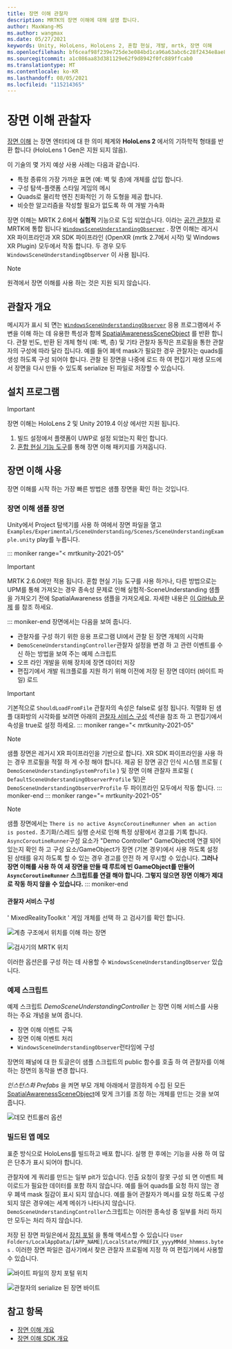 ```yaml
---
title: 장면 이해 관찰자
description: MRTK의 장면 이해에 대해 설명 합니다.
author: MaxWang-MS
ms.author: wangmax
ms.date: 05/27/2021
keywords: Unity, HoloLens, HoloLens 2, 혼합 현실, 개발, mrtk, 장면 이해
ms.openlocfilehash: bf6ceaf98f239e725de3e084bd1ca96a63abc6c28f2434e8ae84ba3f70ee025b
ms.sourcegitcommit: a1c086aa83d381129e62f9d8942f0fc889ffcab0
ms.translationtype: MT
ms.contentlocale: ko-KR
ms.lasthandoff: 08/05/2021
ms.locfileid: "115214365"
---
```

# <a name="scene-understanding-observer"></a>장면 이해 관찰자

[장면 이해](/windows/mixed-reality/scene-understanding) 는 장면 엔터티에 대 한 의미 체계와 __HoloLens 2__ 에서의 기하학적 형태를 반환 합니다 (HoloLens 1 Gen은 지원 되지 않음).

이 기술의 몇 가지 예상 사용 사례는 다음과 같습니다.
* 특정 종류의 가장 가까운 표면 (예: 벽 및 층)에 개체를 삽입 합니다.
* 구성 탐색-플랫폼 스타일 게임의 메시
* Quads로 물리학 엔진 친화적인 기 하 도형을 제공 합니다.
* 비슷한 알고리즘을 작성할 필요가 없도록 하 여 개발 가속화

장면 이해는 MRTK 2.6에서 __실험적__ 기능으로 도입 되었습니다. 이라는 [공간 관찰자](spatial-awareness-getting-started.md#register-observers) 로 MRTK에 통합 됩니다 [`WindowsSceneUnderstandingObserver`](xref:Microsoft.MixedReality.Toolkit.WindowsSceneUnderstanding.Experimental.WindowsSceneUnderstandingObserver) . 장면 이해는 레거시 XR 파이프라인과 XR SDK 파이프라인 (OpenXR (mrtk 2.7에서 시작) 및 Windows XR Plugin) 모두에서 작동 합니다. 두 경우 모두 `WindowsSceneUnderstandingObserver` 이 사용 됩니다.

> [!NOTE] 
> 원격에서 장면 이해를 사용 하는 것은 지원 되지 않습니다.

## <a name="observer-overview"></a>관찰자 개요

메시지가 표시 되 면는 [`WindowsSceneUnderstandingObserver`](xref:Microsoft.MixedReality.Toolkit.WindowsSceneUnderstanding.Experimental.WindowsSceneUnderstandingObserver) 응용 프로그램에서 주변을 이해 하는 데 유용한 특성과 함께 [SpatialAwarenessSceneObject](xref:Microsoft.MixedReality.Toolkit.Experimental.SpatialAwareness.SpatialAwarenessSceneObject) 를 반환 합니다. 관찰 빈도, 반환 된 개체 형식 (예: 벽, 층) 및 기타 관찰자 동작은 프로필을 통한 관찰자의 구성에 따라 달라 집니다. 예를 들어 폐색 mask가 필요한 경우 관찰자는 quads를 생성 하도록 구성 되어야 합니다. 관찰 된 장면을 나중에 로드 하 여 편집기 재생 모드에서 장면을 다시 만들 수 있도록 serialize 된 파일로 저장할 수 있습니다.

## <a name="setup"></a>설치 프로그램

> [!IMPORTANT]
> 장면 이해는 HoloLens 2 및 Unity 2019.4 이상 에서만 지원 됩니다.

1. 빌드 설정에서 플랫폼이 UWP로 설정 되었는지 확인 합니다.
1. [혼합 현실 기능 도구](https://aka.ms/MRFeatureTool)를 통해 장면 이해 패키지를 가져옵니다.

## <a name="using-scene-understanding"></a>장면 이해 사용

장면 이해를 시작 하는 가장 빠른 방법은 샘플 장면을 확인 하는 것입니다.

### <a name="scene-understanding-sample-scene"></a>장면 이해 샘플 장면

Unity에서 Project 탐색기를 사용 하 여에서 장면 파일을 열고 `Examples/Experimental/SceneUnderstanding/Scenes/SceneUnderstandingExample.unity` play를 누릅니다.

::: moniker range="< mrtkunity-2021-05"
> [!IMPORTANT]
> MRTK 2.6.0에만 적용 됩니다. 혼합 현실 기능 도구를 사용 하거나, 다른 방법으로는 UPM를 통해 가져오는 경우 종속성 문제로 인해 실험적-SceneUnderstanding 샘플을 가져오기 전에 SpatialAwareness 샘플을 가져오세요. 자세한 내용은 [이 GitHub 문제](https://github.com/microsoft/MixedRealityToolkit-Unity/issues/9431) 를 참조 하세요.

::: moniker-end
장면에서는 다음을 보여 줍니다.

* 관찰자를 구성 하기 위한 응용 프로그램 UI에서 관찰 된 장면 개체의 시각화
* `DemoSceneUnderstandingController`관찰자 설정을 변경 하 고 관련 이벤트를 수신 하는 방법을 보여 주는 예제 스크립트
* 오프 라인 개발을 위해 장치에 장면 데이터 저장
* 편집기에서 개발 워크플로를 지원 하기 위해 이전에 저장 된 장면 데이터 (바이트 파일) 로드

> [!IMPORTANT]
> 기본적으로 `ShouldLoadFromFile` 관찰자의 속성은 false로 설정 됩니다. 직렬화 된 샘플 대화방의 시각화를 보려면 아래의 [관찰자 서비스 구성](#configuring-the-observer-service) 섹션을 참조 하 고 편집기에서 속성을 true로 설정 하세요.
::: moniker range="< mrtkunity-2021-05"

> [!NOTE] 
> 샘플 장면은 레거시 XR 파이프라인을 기반으로 합니다. XR SDK 파이프라인을 사용 하는 경우 프로필을 적절 하 게 수정 해야 합니다. 제공 된 장면 공간 인식 시스템 프로필 ( `DemoSceneUnderstandingSystemProfile` ) 및 장면 이해 관찰자 프로필 ( `DefaultSceneUnderstandingObserverProfile` 및)은 `DemoSceneUnderstandingObserverProfile` 두 파이프라인 모두에서 작동 합니다.
::: moniker-end
::: moniker range="= mrtkunity-2021-05"

> [!NOTE] 
> 샘플 장면에서는 `There is no active AsyncCoroutineRunner when an action is posted.` 초기화/스레드 실행 순서로 인해 특정 상황에서 경고를 기록 합니다. `AsyncCoroutineRunner`구성 요소가 "Demo Controller" GameObject에 연결 되어 있는지 확인 하 고 구성 요소/GameObject가 장면 (기본 경우)에서 사용 하도록 설정 된 상태를 유지 하도록 할 수 있는 경우 경고를 안전 하 게 무시할 수 있습니다. **그러나 장면 이해를 사용 하 여 새 장면을 만들 때 루트에 빈 GameObject를 만들어 `AsyncCoroutineRunner` 스크립트를 연결 해야 합니다. 그렇지 않으면 장면 이해가 제대로 작동 하지 않을 수 있습니다.**
::: moniker-end

#### <a name="configuring-the-observer-service"></a>관찰자 서비스 구성

' MixedRealityToolkit ' 게임 개체를 선택 하 고 검사기를 확인 합니다.

![계층 구조에서 위치를 이해 하는 장면](../images/spatial-awareness/MRTKHierarchy.png)

![검사기의 MRTK 위치](../images/spatial-awareness/MRTKLocation.png)

이러한 옵션은를 구성 하는 데 사용할 수 `WindowsSceneUnderstandingObserver` 있습니다.

### <a name="example-script"></a>예제 스크립트

예제 스크립트 _DemoSceneUnderstandingController_ 는 장면 이해 서비스를 사용 하는 주요 개념을 보여 줍니다.

* 장면 이해 이벤트 구독
* 장면 이해 이벤트 처리
* `WindowsSceneUnderstandingObserver`런타임에 구성

장면의 패널에 대 한 토글은이 샘플 스크립트의 public 함수를 호출 하 여 관찰자를 이해 하는 장면의 동작을 변경 합니다.

*인스턴스화 Prefabs* 을 켜면 부모 개체 아래에서 깔끔하게 수집 된 모든 [SpatialAwarenessSceneObject](xref:Microsoft.MixedReality.Toolkit.Experimental.SpatialAwareness.SpatialAwarenessSceneObject)에 맞게 크기를 조정 하는 개체를 만드는 것을 보여 줍니다.

![데모 컨트롤러 옵션](../images/spatial-awareness/Controller.png)

### <a name="built-app-notes"></a>빌드된 앱 메모

표준 방식으로 HoloLens를 빌드하고 배포 합니다. 실행 한 후에는 기능을 사용 하 여 많은 단추가 표시 되어야 합니다.

관찰자에 게 쿼리를 만드는 일부 pit가 있습니다. 인출 요청이 잘못 구성 되 면 이벤트 페이로드가 필요한 데이터를 포함 하지 않습니다. 예를 들어 quads를 요청 하지 않는 경우 폐색 mask 질감이 표시 되지 않습니다. 예를 들어 관찰자가 메시를 요청 하도록 구성 되지 않은 경우에는 세계 메쉬가 나타나지 않습니다. `DemoSceneUnderstandingController`스크립트는 이러한 종속성 중 일부를 처리 하지만 모두는 처리 하지 않습니다.

저장 된 장면 파일은에서 [장치 포털](/windows/mixed-reality/using-the-windows-device-portal) 을 통해 액세스할 수 있습니다 `User Folders/LocalAppData/[APP_NAME]/LocalState/PREFIX_yyyyMMdd_hhmmss.bytes` . 이러한 장면 파일은 검사기에서 찾은 관찰자 프로필에 지정 하 여 편집기에서 사용할 수 있습니다.

![바이트 파일의 장치 포털 위치](../images/spatial-awareness/BytesInDevicePortal.png)

![관찰자의 serialize 된 장면 바이트](../images/spatial-awareness/BytesLocationInObserver.png)

## <a name="see-also"></a>참고 항목

* [장면 이해 개요](/windows/mixed-reality/scene-understanding)
* [장면 이해 SDK 개요](/windows/mixed-reality/scene-understanding-sdk)
